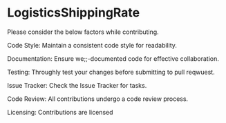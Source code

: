 # LogisticsShippingRate

Please consider the below factors while contributing.

Code Style:
Maintain a consistent code style for readability.

Documentation:
Ensure we;;-documented code for effective collaboration.

Testing:
Throughly test your changes before submitting to pull reqwuest.

Issue Tracker:
Check the Issue Tracker for tasks.

Code Review:
All contributions undergo a code review process.

Licensing:
Contributions are licensed
